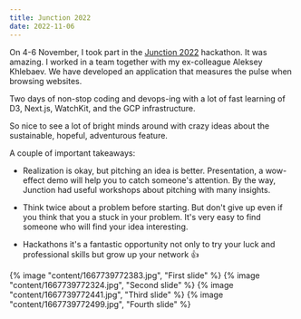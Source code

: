 ```yaml
---
title: Junction 2022
date: 2022-11-06
---
```

On 4-6 November, I took part in the <a href="https://web.archive.org/web/20221103155752/https://www.junction2022.com/" target="_blank">Junction 2022</a> hackathon. It was amazing. I worked in a team together with my ex-colleague Aleksey Khlebaev. We have developed an application that measures the pulse when browsing websites.

Two days of non-stop coding and devops-ing with a lot of fast learning of D3, Next.js, WatchKit, and the GCP infrastructure.

So nice to see a lot of bright minds around with crazy ideas about the sustainable, hopeful, adventurous feature.

A couple of important takeaways:
- Realization is okay, but pitching an idea is better. Presentation, a wow-effect demo will help you to catch someone's attention. By the way, Junction had useful workshops about pitching with many insights.

- Think twice about a problem before starting. But don't give up even if you think that you a stuck in your problem. It's very easy to find someone who will find your idea interesting.

- Hackathons it's a fantastic opportunity not only to try your luck and professional skills but grow up your network 👍

<div class="gallery">
<style>
	.gallery img {
		width: 100%;
		height: auto;
		margin-bottom: 24px;
	}
</style>
{% image "content/1667739772383.jpg", "First slide" %}
{% image "content/1667739772324.jpg", "Second slide" %}
{% image "content/1667739772441.jpg", "Third slide" %}
{% image "content/1667739772499.jpg", "Fourth slide" %}
</div>
